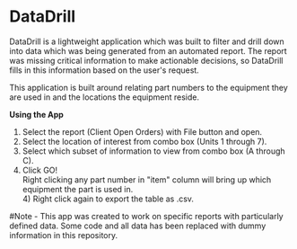 # DataDrill

DataDrill is a lightweight application which was built to filter and drill down into data which was being generated from an automated report. The report was missing critical information to make actionable decisions, so DataDrill fills in this information based on the user's request.

This application is built around relating part numbers to the equipment they are used in and the locations the equipment reside.

<b> Using the App </b>
<ol>
  <li>Select the report (Client Open Orders) with File button and open.</li>
  <li>Select the location of interest from combo box (Units 1 through 7).</li>
  <li>Select which subset of information to view from combo box (A through C).</li>
  <li>Click GO!</li>
  Right clicking any part number in "item" column will bring up which equipment the part is used in.<br>
      4) Right click again to export the table as .csv.<br>
</ol>
#Note - This app was created to work on specific reports with particularly defined data. Some code and all data has been replaced with dummy information in this repository.

